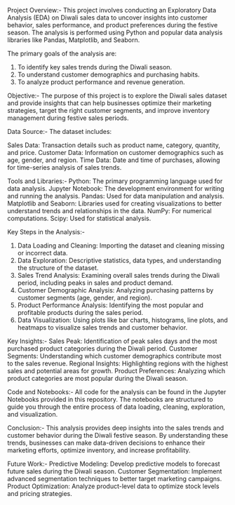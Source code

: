 Project Overview:-
This project involves conducting an Exploratory Data Analysis (EDA) on Diwali sales data to uncover insights into customer behavior, sales performance, and product preferences during the festive season. The analysis is performed using Python and popular data analysis libraries like Pandas, Matplotlib, and Seaborn.

The primary goals of the analysis are:

1. To identify key sales trends during the Diwali season.
2. To understand customer demographics and purchasing habits.
3. To analyze product performance and revenue generation.

Objective:-
The purpose of this project is to explore the Diwali sales dataset and provide insights that can help businesses optimize their marketing strategies, target the right customer segments, and improve inventory management during festive sales periods.

Data Source:-
The dataset includes:

Sales Data: Transaction details such as product name, category, quantity, and price.
Customer Data: Information on customer demographics such as age, gender, and region.
Time Data: Date and time of purchases, allowing for time-series analysis of sales trends.

Tools and Libraries:-
Python: The primary programming language used for data analysis.
Jupyter Notebook: The development environment for writing and running the analysis.
Pandas: Used for data manipulation and analysis.
Matplotlib and Seaborn: Libraries used for creating visualizations to better understand trends and relationships in the data.
NumPy: For numerical computations.
Scipy: Used for statistical analysis.

Key Steps in the Analysis:-
1. Data Loading and Cleaning: Importing the dataset and cleaning missing or incorrect data.
2. Data Exploration: Descriptive statistics, data types, and understanding the structure of the dataset.
3. Sales Trend Analysis: Examining overall sales trends during the Diwali period, including peaks in sales and product demand.
4. Customer Demographic Analysis: Analyzing purchasing patterns by customer segments (age, gender, and region).
5. Product Performance Analysis: Identifying the most popular and profitable products during the sales period.
6. Data Visualization: Using plots like bar charts, histograms, line plots, and heatmaps to visualize sales trends and customer behavior.

Key Insights:-
Sales Peak: Identification of peak sales days and the most purchased product categories during the Diwali period.
Customer Segments: Understanding which customer demographics contribute most to the sales revenue.
Regional Insights: Highlighting regions with the highest sales and potential areas for growth.
Product Preferences: Analyzing which product categories are most popular during the Diwali season.

Code and Notebooks:-
All code for the analysis can be found in the Jupyter Notebooks provided in this repository. The notebooks are structured to guide you through the entire process of data loading, cleaning, exploration, and visualization.

Conclusion:-
This analysis provides deep insights into the sales trends and customer behavior during the Diwali festive season. By understanding these trends, businesses can make data-driven decisions to enhance their marketing efforts, optimize inventory, and increase profitability.

Future Work:-
Predictive Modeling: Develop predictive models to forecast future sales during the Diwali season.
Customer Segmentation: Implement advanced segmentation techniques to better target marketing campaigns.
Product Optimization: Analyze product-level data to optimize stock levels and pricing strategies.
